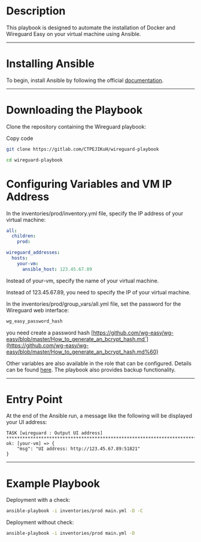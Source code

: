 # Description

This playbook is designed to automate the installation of Docker and Wireguard Easy on your virtual machine using Ansible.

***

# Installing Ansible

To begin, install Ansible by following the official [documentation](https://docs.ansible.com/ansible/latest/installation_guide/intro_installation.html).

***

# Downloading the Playbook

Clone the repository containing the Wireguard playbook:

Copy code
```bash
git clone https://gitlab.com/CTPEJIKuH/wireguard-playbook
```
```bash
cd wireguard-playbook
```
# Configuring Variables and VM IP Address

In the inventories/prod/inventory.yml file, specify the IP address of your virtual machine:
```yaml
all:
  children:
    prod:

wireguard_addresses:
  hosts:
    your-vm:
      ansible_host: 123.45.67.89
```
Instead of your-vm, specify the name of your virtual machine.

Instead of 123.45.67.89, you need to specify the IP of your virtual machine.

In the inventories/prod/group_vars/all.yml file, set the password for the Wireguard web interface:
```bash
wg_easy_password_hash
```

you need create a password hash [https://github.com/wg-easy/wg-easy/blob/master/How_to_generate_an_bcrypt_hash.md`](https://github.com/wg-easy/wg-easy/blob/master/How_to_generate_an_bcrypt_hash.md%60)

Other variables are also available in the role that can be configured. 
Details can be found [here](https://gitlab.com/CTPEJIKuH/wireguard-playbook/-/blob/main/roles/wireguard/README.md?ref_type=heads).
The playbook also provides backup functionality.

***

# Entry Point
At the end of the Ansible run, a message like the following will be displayed your UI address:

```
TASK [wireguard : Output UI address] *******************************************************************************
ok: [your-vm] => {
    "msg": "UI address: http://123.45.67.89:51821"
}
```

***

# Example Playbook
Deployment with a check:
```bash
ansible-playbook -i inventories/prod main.yml -D -C
```
Deployment without check:
```bash
ansible-playbook -i inventories/prod main.yml -D
```